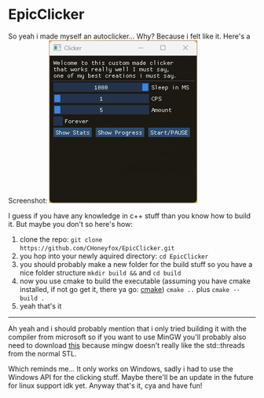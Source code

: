 # EpicClicker
So yeah i made myself an autoclicker...
Why?
Because i felt like it.
Here's a Screenshot:
![Screenshot](presentation/Screenshot.png)

I guess if you have any knowledge in c++ stuff than you know how to build it.
But maybe you don't so here's how:

1. clone the repo:
`git clone https://github.com/CHoneyfox/EpicClicker.git`
2. you hop into your newly aquired directory:
`cd EpicClicker`
3. you should probably make a new folder for the build stuff so you have a nice folder structure
`mkdir build &&`
and
`cd build`
4. now you use cmake to build the executable (assuming you have cmake installed, if not go get it, there ya go: [cmake](https://cmake.org))
`cmake ..`
plus
`cmake --build .`
5. yeah that's it
---
Ah yeah and i should probably mention that i only tried building it with the compiler from microsoft so if you want to use MinGW you'll probably also need to download [this](https://github.com/meganz/mingw-std-threads.git) because mingw doesn't really like the std::threads from the normal STL.

Which reminds me... 
It only works on Windows, sadly i had to use the Windows API for the clicking stuff.
Maybe there'll be an update in the future for linux support idk yet.
Anyway that's it, cya and have fun!